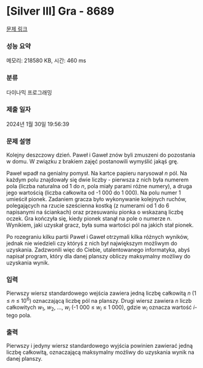 # [Silver III] Gra - 8689 

[문제 링크](https://www.acmicpc.net/problem/8689) 

### 성능 요약

메모리: 218580 KB, 시간: 460 ms

### 분류

다이나믹 프로그래밍

### 제출 일자

2024년 1월 30일 19:56:39

### 문제 설명

<p>Kolejny deszczowy dzień. Paweł i Gaweł znów byli zmuszeni do pozostania w domu. W związku z brakiem zajęć postanowili wymyślić jakąś grę.</p>

<p>Paweł wpadł na genialny pomysł. Na kartce papieru narysował <em>n</em> pól. Na każdym polu znajdowały się dwie liczby - pierwsza z nich była numerem pola (liczba naturalna od 1 do <em>n</em>, pola miały parami różne numery), a druga jego wartością (liczba całkowita od -1 000 do 1 000). Na polu numer 1 umieścił pionek. Zadaniem gracza było wykonywanie kolejnych ruchów, polegających na rzucie sześcienna kostką (z numerami od 1 do 6 napisanymi na ściankach) oraz przesuwaniu pionka o wskazaną liczbę oczek. Gra kończyła się, kiedy pionek stanął na pole o numerze <em>n</em>. Wynikiem, jaki uzyskał gracz, była suma wartości pól na jakich stał pionek.</p>

<p>Po rozegraniu kilku partii Paweł i Gaweł otrzymali kilka różnych wyników, jednak nie wiedzieli czy któryś z nich był największym możliwym do uzyskania. Zadzwonili więc do Ciebie, utalentowanego informatyka, abyś napisał program, który dla danej planszy obliczy maksymalny możliwy do uzyskania wynik.</p>

### 입력 

 <p>Pierwszy wiersz standardowego wejścia zawiera jedną liczbę całkowitą <em>n</em> (1 ≤ <em>n</em> ≤ 10<sup>6</sup>) oznaczającą liczbę pól na planszy. Drugi wiersz zawiera <em>n</em> liczb całkowitych <em>w</em><sub>1</sub>, <em>w</em><sub>2</sub>, ..., <em>w<sub>i</sub></em> (-1 000 ≤ <em>w<sub>i</sub></em> ≤ 1 000), gdzie <em>w<sub>i</sub></em> oznacza wartość <em>i</em>-tego pola.</p>

### 출력 

 <p>Pierwszy i jedyny wiersz standardowego wyjścia powinien zawierać jedną liczbę całkowitą, oznaczającą maksymalny możliwy do uzyskania wynik na danej planszy.</p>

